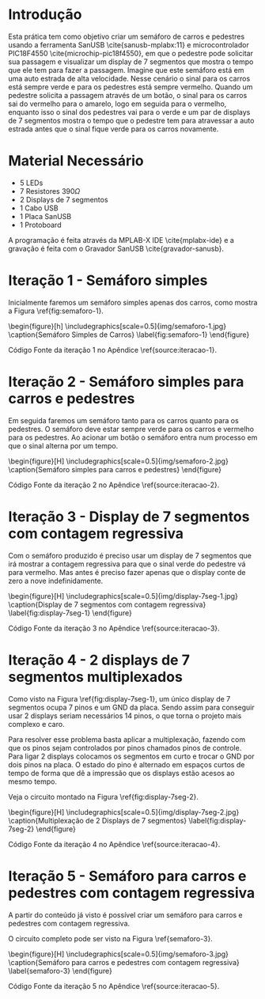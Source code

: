 # Introdução

Esta prática tem como objetivo criar um semáforo de carros e pedestres usando
a ferramenta SanUSB \cite{sanusb-mplabx:11} e microcontrolador
PIC18F4550 \cite{microchip-pic18f4550}, em que o pedestre pode solicitar sua
passagem e visualizar um display de 7 segmentos que mostra
o tempo que ele tem para fazer a passagem. Imagine que este semáforo está em 
uma auto estrada de alta velocidade. Nesse cenário o sinal para os carros está
sempre verde e para os pedestres está sempre vermelho. Quando um pedestre solicita
a passagem através de um botão, o sinal para os carros sai do vermelho para o amarelo,
logo em seguida para o vermelho, enquanto isso o sinal dos pedestres vai para o
verde e um par de displays de 7 segmentos mostra o tempo que o pedestre tem para atravessar
a auto estrada antes que o sinal fique verde para os carros novamente.

# Material Necessário

* 5 LEDs
* 7 Resistores $390 \Omega$
* 2 Displays de 7 segmentos
* 1 Cabo USB
* 1 Placa SanUSB
* 1 Protoboard

A programação é feita através da MPLAB-X IDE \cite{mplabx-ide} e a gravação
é feita com o Gravador SanUSB \cite{gravador-sanusb}.

# Iteração 1 - Semáforo simples

Inicialmente faremos um semáforo simples apenas dos carros, como mostra
a Figura \ref{fig:semaforo-1}.

\begin{figure}[h]
	\includegraphics[scale=0.5]{img/semaforo-1.jpg}
	\caption{Semáforo Simples de Carros} \label{fig:semaforo-1}
\end{figure}

Código Fonte da iteração 1 no Apêndice \ref{source:iteracao-1}.

# Iteração 2 - Semáforo simples para carros e pedestres

Em seguida faremos um semáforo tanto para os carros quanto para os pedestres.
O semáforo deve estar sempre verde para os carros e vermelho para os pedestres.
Ao acionar um botão o semáforo entra num processo em que o sinal alterna por um
tempo.

\begin{figure}[H]
	\includegraphics[scale=0.5]{img/semaforo-2.jpg}
	\caption{Semáforo simples para carros e pedestres}
\end{figure}

Código Fonte da iteração 2 no Apêndice \ref{source:iteracao-2}.

# Iteração 3 - Display de 7 segmentos com contagem regressiva

Com o semáforo produzido é preciso usar um display de 7 segmentos
que irá mostrar a contagem regressiva para que o sinal verde do pedestre
vá para vermelho. Mas antes é preciso fazer apenas que o display conte de
zero a nove indefinidamente.

\begin{figure}[H]
	\includegraphics[scale=0.5]{img/display-7seg-1.jpg}
	\caption{Display de 7 segmentos com contagem regressiva} \label{fig:display-7seg-1}
\end{figure}

Código Fonte da iteração 3 no Apêndice \ref{source:iteracao-3}.

# Iteração 4 - 2 displays de 7 segmentos multiplexados

Como visto na Figura \ref{fig:display-7seg-1}, um único display de 7 segmentos
ocupa 7 pinos e um GND da placa. Sendo assim para conseguir usar 2 displays seriam
necessários 14 pinos, o que torna o projeto mais complexo e caro.

Para resolver esse problema basta aplicar a multiplexação, fazendo com
que os pinos sejam controlados por pinos chamados pinos de controle.
Para ligar 2 displays colocamos os segmentos em curto e trocar o GND
por dois pinos na placa. O estado do pino é alternado em espaços curtos
de tempo de forma que dê a impressão que os displays estão acesos
ao mesmo tempo.

Veja o circuito montado na Figura \ref{fig:display-7seg-2}.

\begin{figure}[H]
	\includegraphics[scale=0.5]{img/display-7seg-2.jpg}
	\caption{Multiplexação de 2 Displays de 7 segmentos} \label{fig:display-7seg-2}
\end{figure}

Código Fonte da iteração 4 no Apêndice \ref{source:iteracao-4}.

# Iteração 5 - Semáforo para carros e pedestres com contagem regressiva

A partir do conteúdo já visto é possível criar um semáforo para carros
e pedestres com contagem regressiva.

O circuito completo pode ser visto na Figura \ref{semaforo-3}.

\begin{figure}[H]
	\includegraphics[scale=0.5]{img/semaforo-3.jpg}
	\caption{Semáforo para carros e pedestres com contagem regressiva} \label{semaforo-3}
\end{figure}

Código Fonte da iteração 5 no Apêndice \ref{source:iteracao-5}.
